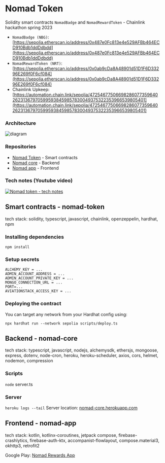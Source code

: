 # Nomad Token
Solidity smart contracts `NomadBadge` and `NomadRewardToken` - Chainlink hackathon spring 2023

* `NomadBadge (NBG)`: [https://sepolia.etherscan.io/address/0x487e0Fc813e4e529AFBb464ECD910Bdb1ddDdbdd](https://sepolia.etherscan.io/address/0x487e0Fc813e4e529AFBb464ECD910Bdb1ddDdbdd)
* `NomadRewardToken (NRT)`: [https://sepolia.etherscan.io/address/0x0ab9cDa8A48901d51D1F6D33296E269f0F6cf084](https://sepolia.etherscan.io/address/0x0ab9cDa8A48901d51D1F6D33296E269f0F6cf084)
* Chainlink Upkeep: [https://automation.chain.link/sepolia/47254677506698286077359640262313679705995938459857830049375322353966539805401](https://automation.chain.link/sepolia/47254677506698286077359640262313679705995938459857830049375322353966539805401)

### Architecture
![diagram](https://github.com/maikotrindade/nomad-token/assets/3600906/9b704bd8-cf9c-4d58-94f4-5325c132d03e)

### Repositories
- [Nomad Token](https://github.com/maikotrindade/nomad-token) - Smart contracts
- [Nomad core](https://github.com/maikotrindade/nomad-core) - Backend
- [Nomad app](https://github.com/maikotrindade/nomad-app) - Frontend

### Tech notes (Youtube video)
[![Nomad token - tech notes](https://img.youtube.com/vi/PA-N81MMPu8/0.jpg)]([https://www.youtube.com/watch?v=PA-N81MMPu8](https://www.youtube.com/watch?v=PA-N81MMPu8))

## Smart contracts - nomad-token
tech stack: solidity, typescript, javascript, chainlink, openzeppelin, hardhat, npm

### Installing dependencies
```
npm install
```
### Setup secrets
````
ALCHEMY_KEY = ...
ADMIN_ACCOUNT_ADDRESS = ...
ADMIN_ACCOUNT_PRIVATE_KEY = ...
MONGO_CONNECTION_URL = ...
PORT=...
AVIATIONSTACK_ACCESS_KEY = ...
````

### Deploying the contract
You can target any network from your Hardhat config using:
```
npx hardhat run --network sepolia scripts/deploy.ts
```

## Backend - nomad-core
tech stack: typescript, javascript, nodejs, alchemysdk, ethersjs, mongoose, express, dotenv, node-cron, heroku, heroku-scheduler, axios, cors, helmet, nodemon, compression

### Scripts
`node` server.ts

### Server
`heroku logs --tail`
Server location: [nomad-core.herokuapp.com](https://nomad-core.herokuapp.com/)


## Frontend - nomad-app
tech stack: kotlin, kotlinx-coroutines, jetpack compose, firebase-crashlytics, firebase-auth-ktx, accompanist-flowlayout, compose.material3, okhttp3, retrofit2

Google Play: [Nomad Rewards App](https://play.google.com/store/apps/details?id=io.github.maikotrindade.nomadrewards)
